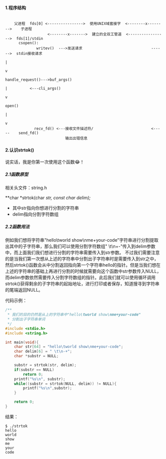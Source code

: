 ﻿#### 1.程序结构

```

    父进程  fds[0] <---------------->  使用UNIX域套接字  <--------x-------->    子进程
                   <--------x------->  建立的全双工管道  <----------------->  fds[1]/stdin
      csopen():                                                               
              writev()  --->发送请求                               ------>  stdin接收请求
                                                                                |
                                                                                v
                                                                            handle_request()--->buf_args()
                                                                                 |          <---cli_args()
                                                                                 v
                                                                               open()
                                                                                 |
                                                                                 v
             recv_fd() <---接收文件描述符/                          <-----    send_fd()
                           输出出错信息

```

#### 2.认识strtok()

说实话，我是你第一次使用这个函数😂！

##### 2.1函数原型

相关头文件：string.h

**char *strtok(char *str, const char *delim);**

- 其中str指向你想进行分割的字符串
- delim指向分割字符数组


##### 2.2函数用法

例如我们想将字符串"hello\tworld show\nme+your-code"字符串进行分割提取出其中的子字符串，那么我们可以使用分割字符数组" \t\n+-"传入到delim参数中，而上面我们我们想进行分割的字符串需要传入到str参数。
    不过我们需要注意的是当我们第一次想从上述的字符串中分割出子字符串时是需要传入到str之中，然后strtok()函数会从中分割返回指向第一个字符串hello的指针。但是当我们想在上述的字符串的基础上再进行分割的时候就需要向这个函数中str参数传入NULL，而delim参数依然需要传入分割字符数组的指针。此后我们就可以使用循环调用strtok()获得剩余的子字符串的起始地址，进行打印或者保存，知道搜寻到字符串的尾端返回NULL。

代码示例：

```c
/**
 * 我们的目的仍然是从上的字符串中"hello\tworld show\nme+your-code"
 * 分割出子字符串单词
 */
#include <stdio.h>
#include <string.h>

int main(void){
    char str[64] = "hello\tworld show\nme+your-code";
    char delim[6] = " \t\n-+";
    char *substr = NULL;

    substr = strtok(str, delim);
    if(substr == NULL)
        return 0;
    printf("%s\n", substr);
    while((substr = strtok(NULL, delim)) != NULL){
        printf("%s\n",substr);
    }

    return 0;
}
```

结果：

```
$ ./strtok      
hello
world
show
me
your
code
```

